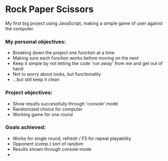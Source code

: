 # Rock Paper Scissors
My first big project using JavaScript, making a simple game of user against the computer.
### My personal objectives:
- Breaking down the project one function at a time
- Making sure each function works before moving on the next
- Keep it simple by not letting the code 'run away' from me and get out of hand
- Not to worry about looks, but functionality
- ...but still keep it clean
### Project objectives:
- Show results successfully through 'console' mode
- Randomized choice for computer
- Working game for one round
### Goals achieved:
- Works for single round, refresh / F5 for repeat playability
- Opponent (comp.) sort of random
- Results shown through console mode
- 
